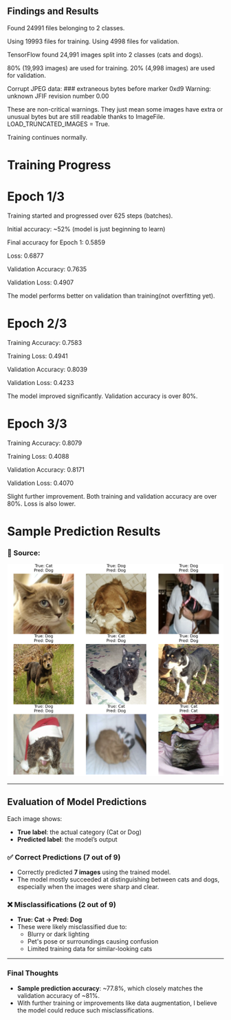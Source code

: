 
## Findings and Results

Found 24991 files belonging to 2 classes.

Using 19993 files for training.
Using 4998 files for validation.

TensorFlow found 24,991 images split into 2 classes (cats and dogs).

80% (19,993 images) are used for training.
20% (4,998 images) are used for validation.

Corrupt JPEG data: ### extraneous bytes before marker 0xd9
Warning: unknown JFIF revision number 0.00

These are non-critical warnings.
They just mean some images have extra or unusual bytes but are still readable thanks to ImageFile.
LOAD_TRUNCATED_IMAGES = True.

Training continues normally.

# Training Progress

# Epoch 1/3

Training started and progressed over 625 steps (batches).

Initial accuracy: ~52% (model is just beginning to learn)

Final accuracy for Epoch 1: 0.5859

Loss: 0.6877

Validation Accuracy: 0.7635

Validation Loss: 0.4907

The model performs better on validation than training(not overfitting yet).

# Epoch 2/3

Training Accuracy: 0.7583

Training Loss: 0.4941

Validation Accuracy: 0.8039

Validation Loss: 0.4233

The model improved significantly. Validation accuracy is over 80%.

# Epoch 3/3

Training Accuracy: 0.8079

Training Loss: 0.4088

Validation Accuracy: 0.8171

Validation Loss: 0.4070

Slight further improvement. Both training and validation accuracy are over 80%. Loss is also lower.






# Sample Prediction Results

### 🔗 Source:  
![Prediction Results](https://github.com/Shishirise/ML-with-Python/blob/main/Project%201/Results/image.jpg?raw=true)  


---

##  Evaluation of Model Predictions

Each image shows:
- **True label**: the actual category (Cat or Dog)
- **Predicted label**: the model’s output

### ✅ Correct Predictions (7 out of 9)
- Correctly predicted **7 images** using the trained model.
- The model mostly succeeded at distinguishing between cats and dogs, especially when the images were sharp and clear.

### ❌ Misclassifications (2 out of 9)
- **True: Cat → Pred: Dog**  
- These were likely misclassified due to:
  - Blurry or dark lighting
  - Pet's pose or surroundings causing confusion
  - Limited training data for similar-looking cats

---

###  Final Thoughts

- **Sample prediction accuracy**: ~77.8%, which closely matches the validation accuracy of ~81%.
- With further training or improvements like data augmentation, I believe the model could reduce such misclassifications.



